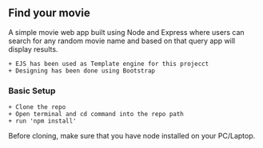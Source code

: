 ## Find your movie

A simple movie web app built using Node and Express where users can search for any random movie name and based on that query app will display results.

```
+ EJS has been used as Template engine for this projecct
+ Designing has been done using Bootstrap
```

### Basic Setup

```
+ Clone the repo
+ Open terminal and cd command into the repo path
+ run 'npm install'
```

Before cloning, make sure that you have node installed on your PC/Laptop.
